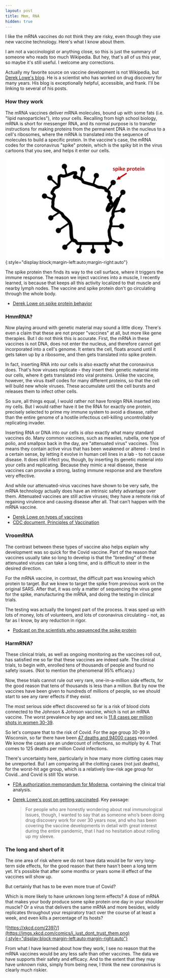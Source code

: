 ```yaml
---
layout: post
title: Mmm, RNA
hidden: true
---
```


I like the mRNA vaccines do not think they are risky, even though they use new vaccine technology. Here's what I know about them.

I am not a vaccinologist or anything close, so this is just the summary of someone who reads too much Wikipedia. But hey, that's all of us this year, so maybe it's still useful. I welcome any corrections.

Actually my favorite source on vaccine development is not Wikipedia, but [Derek Lowe's blog](https://blogs.sciencemag.org/pipeline/). He is a scientist who has worked on drug discovery for many years. His blog is exceptionally helpful, accessible, and frank. I'll be linking to several of his posts.

### How they work
The mRNA vaccines deliver mRNA molecules, bound up with some fats (i.e. "lipid nanoparticles"), into your cells. Recalling from high school biology, mRNA is short for messenger RNA, and its normal purpose is to transfer instructions for making proteins from the permanent DNA in the nucleus to a cell's ribosomes, where the mRNA is translated into the sequence of molecules to build a specific protein. In the vaccine's case, the mRNA codes for the coronavirus "spike" protein, which is the spiky bit in the virus cartoons that you see, and helps it enter our cells.

![Covid WI spike protein.](../assets/spike-protein.png){:style="display:block;margin-left:auto;margin-right:auto"}

The spike protein then finds its way to the cell surface, where it triggers the immune response. The reason we inject vaccines into a muscle, I recently learned, is because that keeps all this activity localized to that muscle and nearby lymph nodes. The vaccine and spike protein don't go circulating through the whole body.

- [Derek Lowe on spike protein behavior](https://blogs.sciencemag.org/pipeline/archives/2021/05/04/spike-protein-behavior)

### HmmRNA?
Now playing around with genetic material may sound a little dicey. There's even a claim that these are not proper "vaccines" at all, but more like gene therapies. But I do not think this is accurate. First, the mRNA in these vaccines is not DNA, does not enter the nucleus, and therefore cannot get incorporated into a cell's genome. It enters the cell, floats around until it gets taken up by a ribosome, and then gets translated into spike protein.

In fact, inserting RNA into our cells is also exactly what the coronavirus does. That's how viruses replicate - they insert their genetic material into our cells, where it gets translated into viral proteins. Unlike the vaccine, however, the virus itself codes for many different proteins, so that the cell will build new whole viruses. These accumulate until the cell bursts and releases them to infect other cells. 

So sure, all things equal, I would rather not have foreign RNA inserted into my cells. But I would rather have it be the RNA for exactly one protein, precisely selected to prime my immune system to avoid a disease, rather than the entire genome of a hostile infectious cell-killing uncontrollably replicating invader.

Inserting RNA or DNA into our cells is *also* exactly what many standard vaccines do. Many common vaccines, such as measles, rubella, one type of polio, and smallpox back in the day, are "attenuated virus" vaccines. This means they contain active virus that has been weakened or altered - bred in a certain sense, by letting it evolve in human cell lines in a lab - to not cause disease. It does still infect you, though, by inserting its genetic material into your cells and replicating. Because they mimic a real disease, these vaccines can provoke a strong, lasting immune response and are therefore very effective.

And while our attenuated-virus vaccines have shown to be very safe, the mRNA technology actually does have an intrinsic safety advantage over them. Attenuated vaccines are still active viruses; they have a remote risk of regaining virulence and causing disease after all. That can't happen with the mRNA vaccine.

- [Derek Lowe on types of vaccines](https://blogs.sciencemag.org/pipeline/archives/2020/04/15/coronavirus-vaccine-prospects)
- [CDC document, Principles of Vaccination](https://www.cdc.gov/vaccines/pubs/pinkbook/prinvac.html)

### VroomRNA
The contrast between these types of vaccine also helps explain why development was so quick for the Covid vaccine. Part of the reason that vaccines usually take so long to develop is that the "breeding" of these attenuated viruses can take a long time, and is difficult to steer in the desired direction. 

For the mRNA vaccine, in contrast, the difficult part was knowing which protein to target. But we knew to target the spike from previous work on the original SARS. After that, it was only a matter of sequencing the virus gene for the spike, manufacturing the mRNA, and doing the testing in clinical trials.

The testing was actually the longest part of the process. It was sped up with lots of money, lots of volunteers, and lots of coronavirus circulating - not, as far as I know, by any reduction in rigor.

- [Podcast on the scientists who sequenced the spike protein](https://www.thisamericanlife.org/727/boulder-v-hill/act-two-12)

### HarmRNA?
These clinical trials, as well as ongoing monitoring as the vaccines roll out, has satisfied me so far that these vaccines are indeed safe. The clinical trials, to begin with, enrolled tens of thousands of people and found no safety issues. (Not to mention the phenomenal 95% efficacy.)

Now, these trials cannot rule out very rare, one-in-a-million side effects, for the good reason that tens of thousands is less than a million. But by now the vaccines have been given to hundreds of millions of people, so we should start to see any rarer effects if they exist.

The most serious side effect discovered so far is a risk of blood clots connected to the Johnson & Johnson vaccine, which is not an mRNA vaccine. The worst prevalence by age and sex is [11.8 cases per million shots in women 30-39](https://www.nytimes.com/2021/04/23/health/johnson-covid-vaccine-blood-clots.html "New York Times 23-Apr-2021").

So let's compare that to the risk of Covid. For the age group 30-39 in Wisconsin, so far there have been [47 deaths and 94000 cases](https://data.dhsgis.wi.gov/datasets/covid-19-historical-data-by-state/data?orderBy=DATE&orderByAsc=false "WI DHS data") recorded. We know the cases are an undercount of infections, so multiply by 4.  That comes to 125 deaths per million Covid infections.

There's uncertainty here, particularly in how many more clotting cases may be unreported. But I am comparing all the clotting cases (not just deaths), for the worst-hit age group, which is a relatively low-risk age group for Covid...and Covid is still 10x worse.

- [FDA authorization memorandum for Moderna](https://www.fda.gov/media/144673/download), containing the clinical trial analysis.
- [Derek Lowe's post on getting vaccinated](https://blogs.sciencemag.org/pipeline/archives/2021/04/07/getting-vaccinated). Key passage: 

    > For people who are honestly wondering about real immunological issues, though, I wanted to say that as someone who’s been doing drug discovery work for over 30 years now, and who has been covering the vaccine developments in detail with great interest during the entire pandemic, that I had no hesitation about rolling up my sleeve.

### The long and short of it
The one area of risk where we do not have data would be for very long-term side effects, for the good reason that there hasn't been a long term yet. It's possible that after some months or years some ill effect of the vaccines will show up.

But certainly that has to be even more true of Covid?

Which is more likely to have unknown long term effects? A dose of mRNA that makes your body produce some spike protein one day in your shoulder muscle? Or a virus that delivers the same mRNA and more besides, wildly replicates throughout your respiratory tract over the course of at least a week, and even kills a percentage of its hosts?

![https://xkcd.com/2397/](https://imgs.xkcd.com/comics/i_just_dont_trust_them.png){:style="display:block;margin-left:auto;margin-right:auto"}

From what I have learned about how they work, I see no reason that the mRNA vaccines would be any less safe than other vaccines. The data we have supports their safety and efficacy. And to the extent that they may have unknown risks, simply from being new, I think the new coronavirus is clearly much riskier.
